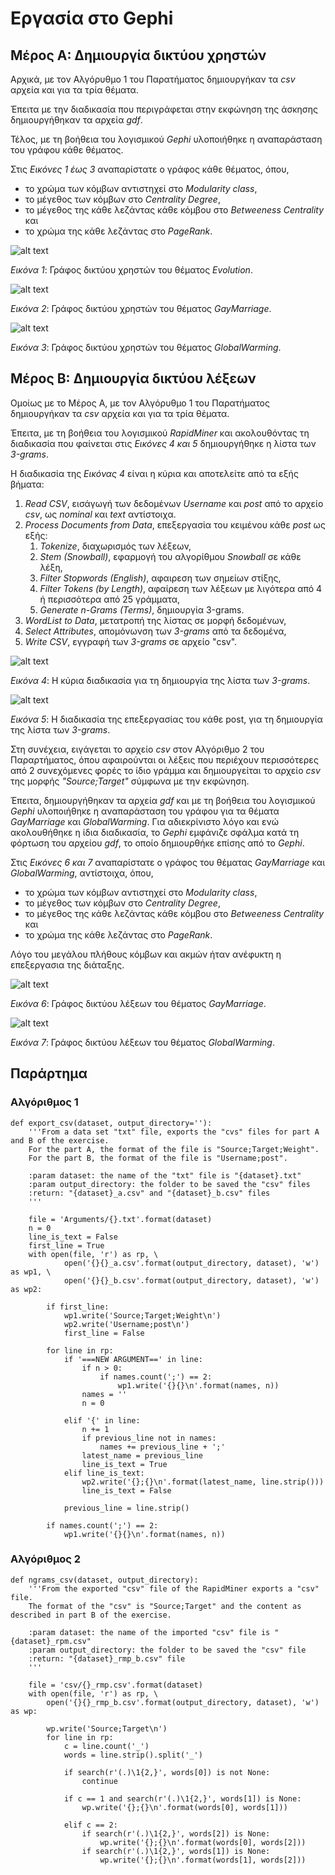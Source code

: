 # Εργασία στο Gephi



## Μέρος Α: Δημιουργία δικτύου χρηστών

Αρχικά, με τον Αλγόρυθμο 1 του Παρατήματος δημιουργήκαν τα _csv_ αρχεία και για τα τρία θέματα.

Έπειτα με την διαδικασία που περιγράφεται στην εκφώνηση της άσκησης δημιουργήθηκαν τα αρχεία _gdf_.

Τέλος, με τη βοήθεια του λογισμικού _Gephi_ υλοποιήθηκε η αναπαράσταση του γράφου κάθε θέματος.

Στις _Εικόνες 1 έως 3_ αναπαρίστατε ο γράφος κάθε θέματος, όπου,
 * το χρώμα των κόμβων αντιστηχεί στο _Modularity class_,
 * το μέγεθος των κόμβων στο _Centrality Degree_,
 * το μέγεθος της κάθε λεζάντας κάθε κόμβου στο _Betweeness Centrality_ και 
 * το χρώμα της κάθε λεζάντας στο _PageRank_.


![alt text](https://nextcloud-barlas.zapto.org:496/remote.php/webdav/Ergasia/Evolution_Preview.png)

_Εικόνα 1_: Γράφος δικτύου χρηστών του θέματος _Evolution_.


![alt text](png/GayMarriage_Preview.png)

_Εικόνα 2_: Γράφος δικτύου χρηστών του θέματος _GayMarriage_.


![alt text](png/GlobalWarming_Preview.png)

_Εικόνα 3_: Γράφος δικτύου χρηστών του θέματος _GlobalWarming_.

 

## Μέρος Β: Δημιουργία δικτύου λέξεων

Ομοίως με το Μέρος Α, με τον Αλγόρυθμο 1 του Παρατήματος δημιουργήκαν τα _csv_ αρχεία και για τα τρία θέματα.

Έπειτα, με τη βοήθεια του λογισμικού _RapidMiner_ και ακολουθόντας τη διαδικασία που φαίνεται στις _Εικόνες 4 και 5_
δημιουργήθηκε η λίστα των _3-grams_.

H διαδικασία της _Εικόνας 4_ είναι η κύρια και αποτελείτε από τα εξής βήματα:
1. _Read CSV_, εισάγωγή των δεδομένων _Username_ και _post_ από το αρχείο _csv_, ως _nominal_ και _text_ αντίστοιχα.
1. _Process Documents from Data_, επεξεργασία του κειμένου κάθε _post_ ως εξής:
   1. _Tokenize_, διαχωρισμός των λέξεων,
   1. _Stem (Snowball)_, εφαρμογή του αλγορίθμου _Snowball_ σε κάθε λέξη,
   1. _Filter Stopwords (English)_, αφαιρεση των σημείων στίξης,
   1. _Filter Tokens (by Length)_, αφαίρεση των λέξεων με λιγότερα από 4 ή περισσότερα από 25 γράμματα,
   1. _Generate n-Grams (Terms)_, δημιουργία 3-grams.
1. _WordList to Data_, μετατροπή της λίστας σε μορφή δεδομένων,
1. _Select Attributes_, απομόνωνση των _3-grams_ από τα δεδομένα,
1. _Write CSV_, εγγραφή των _3-grams_ σε αρχείο "csv".



![alt text](png/Process.png)

_Εικόνα 4_: Η κύρια διαδικασία για τη δημιουργία της λίστα των _3-grams_.


![alt text](png/Process%20document%20from%20data.png)

_Εικόνα 5_: Η διαδικασία της επεξεργασίας του κάθε post, για τη δημιουργία της λίστα των _3-grams_.


Στη συνέχεια, ειγάγεται το αρχείο _csv_ στον Αλγόριθμο 2 του Παραρτήματος, όπου αφαιρούνται οι λέξεις που περιέχουν 
περισσότερες από 2 συνεχόμενες φορές το ίδιο γράμμα και δημιουργείται το αρχείο _csv_ της μορφής _"Source;Target"_ 
σύμφωνα με την εκφώνηση.

Έπειτα, δημιουργήθηκαν τα αρχεία _gdf_ και με τη βοήθεια του λογισμικού _Gephi_ υλοποιήθηκε η αναπαράσταση του γράφου 
για τα θέματα _GayMarriage_ και _GlobalWarming_. Για αδιεκρίνιστο λόγο και ενώ ακολουθήθηκε η ίδια διαδικασία, το 
_Gephi_ εμφάνιζε σφάλμα κατά τη φόρτωση του αρχείου _gdf_, το οποίο δημιουρθήκε επίσης από το _Gephi_.

Στις _Εικόνες 6 και 7_ αναπαρίστατε ο γράφος του θέματας _GayMarriage_ και _GlobalWarming_, αντίστοιχα, όπου,
 * το χρώμα των κόμβων αντιστηχεί στο _Modularity class_,
 * το μέγεθος των κόμβων στο _Centrality Degree_,
 * το μέγεθος της κάθε λεζάντας κάθε κόμβου στο _Betweeness Centrality_ και 
 * το χρώμα της κάθε λεζάντας στο _PageRank_.

Λόγο του μεγάλου πλήθους κόμβων και ακμών ήταν ανέφυκτη η επεξεργασια της διάταξης.

![alt text](png/GayMarriage_Preview_b.png)

_Εικόνα 6_: Γράφος δικτύου λέξεων του θέματος _GayMarriage_.


![alt text](png/GlobalWarming_Preview_b.png)

_Εικόνα 7_: Γράφος δικτύου λέξεων του θέματος _GlobalWarming_.


## Παράρτημα

### Αλγόριθμος 1

```
def export_csv(dataset, output_directory=''):
    '''From a data set "txt" file, exports the "cvs" files for part A and B of the exercise.
    For the part A, the format of the file is "Source;Target;Weight".
    For the part B, the format of the file is "Username;post".

    :param dataset: the name of the "txt" file is "{dataset}.txt"
    :param output_directory: the folder to be saved the "csv" files
    :return: "{dataset}_a.csv" and "{dataset}_b.csv" files
    '''

    file = 'Arguments/{}.txt'.format(dataset)
    n = 0
    line_is_text = False
    first_line = True
    with open(file, 'r') as rp, \
            open('{}{}_a.csv'.format(output_directory, dataset), 'w') as wp1, \
            open('{}{}_b.csv'.format(output_directory, dataset), 'w') as wp2:

        if first_line:
            wp1.write('Source;Target;Weight\n')
            wp2.write('Username;post\n')
            first_line = False

        for line in rp:
            if '===NEW ARGUMENT==' in line:
                if n > 0:
                    if names.count(';') == 2:
                        wp1.write('{}{}\n'.format(names, n))
                names = ''
                n = 0

            elif '{' in line:
                n += 1
                if previous_line not in names:
                    names += previous_line + ';'
                latest_name = previous_line
                line_is_text = True
            elif line_is_text:
                wp2.write('{};{}\n'.format(latest_name, line.strip()))
                line_is_text = False

            previous_line = line.strip()

        if names.count(';') == 2:
            wp1.write('{}{}\n'.format(names, n))
```

### Αλγόριθμος 2

```
def ngrams_csv(dataset, output_directory):
    '''From the exported "csv" file of the RapidMiner exports a "csv" file.
    The format of the "csv" is "Source;Target" and the content as described in part B of the exercise.

    :param dataset: the name of the imported "csv" file is "{dataset}_rpm.csv"
    :param output_directory: the folder to be saved the "csv" file
    :return: "{dataset}_rmp_b.csv" file
    '''

    file = 'csv/{}_rmp.csv'.format(dataset)
    with open(file, 'r') as rp, \
        open('{}{}_rmp_b.csv'.format(output_directory, dataset), 'w') as wp:

        wp.write('Source;Target\n')
        for line in rp:
            c = line.count('_')
            words = line.strip().split('_')
            
            if search(r'(.)\1{2,}', words[0]) is not None:
                continue
                
            if c == 1 and search(r'(.)\1{2,}', words[1]) is None:
                wp.write('{};{}\n'.format(words[0], words[1]))
                
            elif c == 2:
                if search(r'(.)\1{2,}', words[2]) is None:
                    wp.write('{};{}\n'.format(words[0], words[2]))
                if search(r'(.)\1{2,}', words[1]) is None:
                    wp.write('{};{}\n'.format(words[1], words[2]))
```
